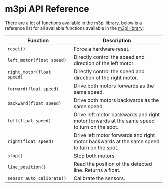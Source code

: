 # m3pi API Reference

There are a lot of functions available in the m3pi library, below is a reference list for all available functions available in the [m3pi library](https://os.mbed.com/users/chris/code/m3pi/docs/4b7d6ea9b35b/classm3pi.html):

| Function                                 | Description                                                                                 |
|------------------------------------------|---------------------------------------------------------------------------------------------|
| `reset()                   `             | Force a hardware reset.                                                                     |
| `left_motor(float speed)   `             | Directly control the speed and direction of the left motor.                                 |
| `right_motor(float speed)  `             | Directly control the speed and direction of the right motor.                                |
| `forward(float speed)      `             | Drive both motors forwards as the same speed.                                               |
| `backward(float speed)     `             | Drive both motors backwards as the same speed.                                              |
| `left(float speed)        `              | Drive left motor backwards and right motor forwards at the same speed to turn on the spot.  |
| `right(float speed)       `              | Drive left motor forwards and right motor backwards at the same speed to turn on the spot.  |
| `stop()                   `              | Stop both motors.                                                                           |
| `line_position()          `              | Read the position of the detected line. Returns a float.                                    |
| `sensor_auto_calibrate()  `              | Calibrate the sensors.                                                                      |
